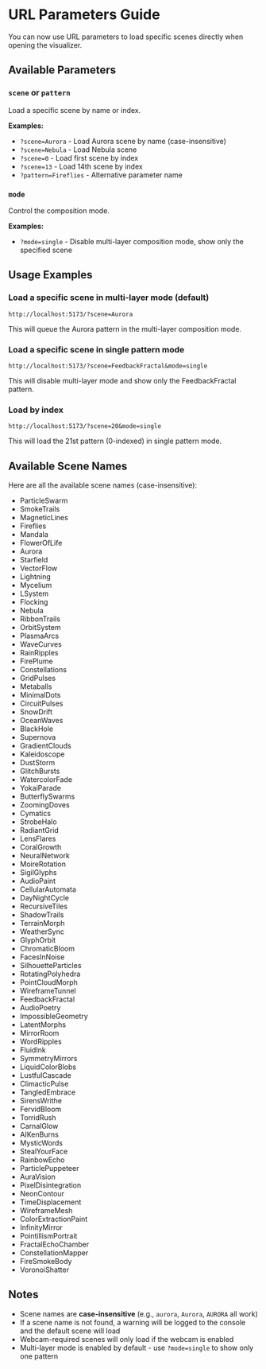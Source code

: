 # URL Parameters Guide

You can now use URL parameters to load specific scenes directly when opening the visualizer.

## Available Parameters

### `scene` or `pattern`
Load a specific scene by name or index.

**Examples:**
- `?scene=Aurora` - Load Aurora scene by name (case-insensitive)
- `?scene=Nebula` - Load Nebula scene
- `?scene=0` - Load first scene by index
- `?scene=13` - Load 14th scene by index
- `?pattern=Fireflies` - Alternative parameter name

### `mode`
Control the composition mode.

**Examples:**
- `?mode=single` - Disable multi-layer composition mode, show only the specified scene

## Usage Examples

### Load a specific scene in multi-layer mode (default)
```
http://localhost:5173/?scene=Aurora
```
This will queue the Aurora pattern in the multi-layer composition mode.

### Load a specific scene in single pattern mode
```
http://localhost:5173/?scene=FeedbackFractal&mode=single
```
This will disable multi-layer mode and show only the FeedbackFractal pattern.

### Load by index
```
http://localhost:5173/?scene=20&mode=single
```
This will load the 21st pattern (0-indexed) in single pattern mode.

## Available Scene Names

Here are all the available scene names (case-insensitive):

- ParticleSwarm
- SmokeTrails
- MagneticLines
- Fireflies
- Mandala
- FlowerOfLife
- Aurora
- Starfield
- VectorFlow
- Lightning
- Mycelium
- LSystem
- Flocking
- Nebula
- RibbonTrails
- OrbitSystem
- PlasmaArcs
- WaveCurves
- RainRipples
- FirePlume
- Constellations
- GridPulses
- Metaballs
- MinimalDots
- CircuitPulses
- SnowDrift
- OceanWaves
- BlackHole
- Supernova
- GradientClouds
- Kaleidoscope
- DustStorm
- GlitchBursts
- WatercolorFade
- YokaiParade
- ButterflySwarms
- ZoomingDoves
- Cymatics
- StrobeHalo
- RadiantGrid
- LensFlares
- CoralGrowth
- NeuralNetwork
- MoireRotation
- SigilGlyphs
- AudioPaint
- CellularAutomata
- DayNightCycle
- RecursiveTiles
- ShadowTrails
- TerrainMorph
- WeatherSync
- GlyphOrbit
- ChromaticBloom
- FacesInNoise
- SilhouetteParticles
- RotatingPolyhedra
- PointCloudMorph
- WireframeTunnel
- FeedbackFractal
- AudioPoetry
- ImpossibleGeometry
- LatentMorphs
- MirrorRoom
- WordRipples
- FluidInk
- SymmetryMirrors
- LiquidColorBlobs
- LustfulCascade
- ClimacticPulse
- TangledEmbrace
- SirensWrithe
- FervidBloom
- TorridRush
- CarnalGlow
- AIKenBurns
- MysticWords
- StealYourFace
- RainbowEcho
- ParticlePuppeteer
- AuraVision
- PixelDisintegration
- NeonContour
- TimeDisplacement
- WireframeMesh
- ColorExtractionPaint
- InfinityMirror
- PointillismPortrait
- FractalEchoChamber
- ConstellationMapper
- FireSmokeBody
- VoronoiShatter

## Notes

- Scene names are **case-insensitive** (e.g., `aurora`, `Aurora`, `AURORA` all work)
- If a scene name is not found, a warning will be logged to the console and the default scene will load
- Webcam-required scenes will only load if the webcam is enabled
- Multi-layer mode is enabled by default - use `?mode=single` to show only one pattern

